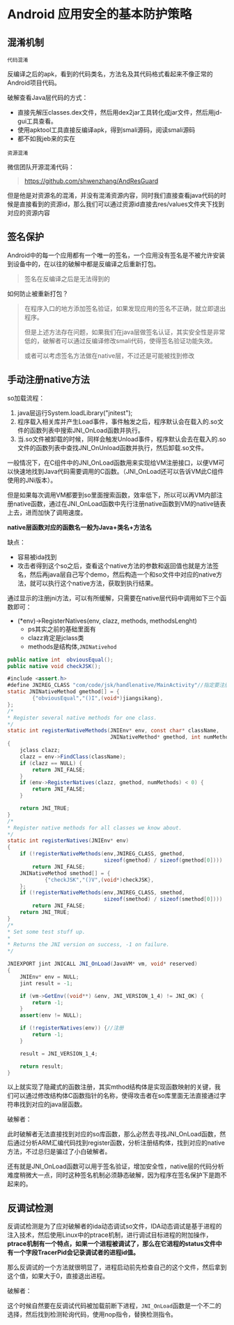 # Android 应用安全的基本防护策略

## 混淆机制

`代码混淆`

反编译之后的apk，看到的代码类名，方法名及其代码格式看起来不像正常的Android项目代码。

破解查看Java层代码的方式：

* 直接先解压classes.dex文件，然后用dex2jar工具转化成jar文件，然后用jd-gui工具查看。
* 使用apktool工具直接反编译apk，得到smali源码，阅读smali源码
* 都不如我jeb来的实在

`资源混淆`

微信团队开源混淆代码：

> https://github.com/shwenzhang/AndResGuard

但是他是对资源名的混淆，并没有混淆资源内容，同时我们直接查看java代码的时候是直接看到的资源id，那么我们可以通过资源id直接去res/values文件夹下找到对应的资源内容

## 签名保护

Android中的每一个应用都有一个唯一的签名，一个应用没有签名是不被允许安装到设备中的，在以往的破解中都是反编译之后重新打包。

> 签名在反编译之后是无法得到的

如何防止被重新打包？

> 在程序入口的地方添加签名验证，如果发现应用的签名不正确，就立即退出程序。
>
> 但是上述方法存在问题，如果我们在java层做签名认证，其实安全性是非常低的，破解者可以通过反编译修改smali代码，使得签名验证功能失效。
>
> 或者可以考虑签名方法做在native层，不过还是可能被找到修改

## 手动注册native方法

so加载流程：

1. java层运行System.loadLibrary("jnitest");
2. 程序载入相关库并产生Load事件，事件触发之后，程序默认会在载入的.so文件的函数列表中搜索JNI_OnLoad函数并执行。
3. 当.so文件被卸载的时候，同样会触发Unload事件，程序默认会去在载入的.so文件的函数列表中查找JNI_OnUnload函数并执行，然后卸载.so文件。

一般情况下，在C组件中的JNI_OnLoad函数用来实现给VM注册接口，以便VM可以快速地找到Java代码需要调用的C函数。（JNI_OnLoad还可以告诉VM此C组件使用的JNi版本）。

但是如果每次调用VM都要到so里面搜索函数，效率低下，所以可以再VM内部注册native函数，通过在JNI_OnLoad函数中先行注册native函数到VM的native链表上去，进而加快了调用速度。

**native层函数对应的函数名一般为Java+类名+方法名**

缺点：

* 容易被ida找到
* 攻击者得到这个so之后，查看这个native方法的参数和返回值也就是方法签名，然后再java层自己写个demo，然后构造一个和so文件中对应的native方法，就可以执行这个native方法，获取到执行结果。

通过显示的注册jni方法，可以有所缓解，只需要在native层代码中调用如下三个函数即可：

* (*env)->RegisterNatives(env, clazz, methods, methodsLenght)
  * ps其实之前的基础里面有
  * clazz肯定是jclass类
  * methods是结构体,`JNINativehod`

~~~java
public native int  obviousEqual();
public native void checkJSK();
~~~

~~~java
#include <assert.h>
#define JNIREG_CLASS "com/code/jsk/handlenative/MainActivity"//指定要注册的类
static JNINativeMethod gmethod[] = {
        {"obviousEqual","()I",(void*)jiangsikang},
};
/*
* Register several native methods for one class.
*/
static int registerNativeMethods(JNIEnv* env, const char* className,
                                 JNINativeMethod* gmethod, int numMethods)
{
    jclass clazz;
    clazz = env->FindClass(className);
    if (clazz == NULL) {
        return JNI_FALSE;
    }
    if (env->RegisterNatives(clazz, gmethod, numMethods) < 0) {
        return JNI_FALSE;
    }

    return JNI_TRUE;
}
/*
* Register native methods for all classes we know about.
*/
static int registerNatives(JNIEnv* env)
{
    if (!registerNativeMethods(env,JNIREG_CLASS, gmethod,
                               sizeof(gmethod) / sizeof(gmethod[0])))
        return JNI_FALSE;
    JNINativeMethod smethod[] = {
            {"checkJSK","()V",(void*)checkJSK},
    };
    if (!registerNativeMethods(env,JNIREG_CLASS, smethod,
                               sizeof(smethod) / sizeof(smethod[0])))
        return JNI_FALSE;
    return JNI_TRUE;
}
/*
* Set some test stuff up.
*
* Returns the JNI version on success, -1 on failure.
*/

JNIEXPORT jint JNICALL JNI_OnLoad(JavaVM* vm, void* reserved)
{
    JNIEnv* env = NULL;
    jint result = -1;

    if (vm->GetEnv((void**) &env, JNI_VERSION_1_4) != JNI_OK) {
        return -1;
    }
    assert(env != NULL);

    if (!registerNatives(env)) {//注册
        return -1;
    }

    result = JNI_VERSION_1_4;

    return result;
}
~~~

以上就实现了隐藏式的函数注册，其实mthod结构体是实现函数映射的关键，我们可以通过修改结构体C函数指针的名称，使得攻击者在so库里面无法直接通过字符串找到对应的java层函数。

破解者：

此时破解者无法直接找到对应的so库函数，那么必然去寻找JNI_OnLoad函数，然后通过分析ARM汇编代码找到register函数，分析注册结构体，找到对应的native方法，不过总归是骗过了小白破解者。

还有就是JNI_OnLoad函数可以用于签名验证，增加安全性，native层的代码分析难度稍微大一点，同时这种签名机制必须静态破解，因为程序在签名保护下是跑不起来的。

## 反调试检测

反调试检测是为了应对破解者的ida动态调试so文件，IDA动态调试是基于进程的注入技术，然后使用Linux中的ptrace机制，进行调试目标进程的附加操作，**ptrace机制有一个特点，如果一个进程被调试了，那么在它进程的status文件中有一个字段TracerPid会记录调试者的进程id值。**

那么反调试的一个方法就很明显了，进程启动前先检查自己的这个文件，然后拿到这个值，如果大于0，直接退出进程。

破解者：

​	这个时候自然要在反调试代码被加载前断下进程，`JNI_OnLoad`函数是一个不二的选择，然后找到检测轮询代码，使用nop指令，替换检测指令。

























